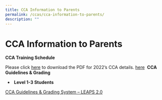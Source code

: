 ```yaml
---
title: CCA Information to Parents
permalink: /ccas/cca-information-to-parents/
description: ""
---
```

# CCA Information to Parents

**CCA Training Schedule**

Please click [here](https://tanjongkatongsec.moe.edu.sg/wp-content/uploads/2022/01/CCA-Calendar_2022-as-of-4-Jan.pdf) to download the PDF for 2022’s CCA details.
<a href="/our-special-programme/ELIXiR/" target="_blank">here</a>
 **CCA Guidelines & Grading**

*    **Level 1-3 Students**

[CCA Guidelines & Grading System – LEAPS 2.0](https://tanjongkatongsec.moe.edu.sg/wp-content/uploads/2016/12/2-LEAPS-2.0.pdf)